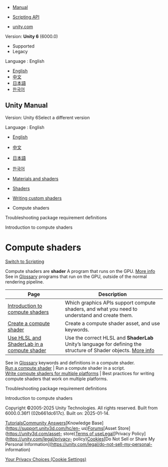 [](https://docs.unity3d.com)

  * [Manual](../Manual/index.html)
  * [Scripting API](../ScriptReference/index.html)

  * [unity.com](https://unity.com/)

Version: **Unity 6** (6000.0)

  * Supported
  * Legacy

Language : English

  * [English](/Manual/class-ComputeShader.html)
  * [中文](/cn/current/Manual/class-ComputeShader.html)
  * [日本語](/ja/current/Manual/class-ComputeShader.html)
  * [한국어](/kr/current/Manual/class-ComputeShader.html)

[](https://docs.unity3d.com)

## Unity Manual

Version: Unity 6Select a different version

Language : English

  * [English](/Manual/class-ComputeShader.html)
  * [中文](/cn/current/Manual/class-ComputeShader.html)
  * [日本語](/ja/current/Manual/class-ComputeShader.html)
  * [한국어](/kr/current/Manual/class-ComputeShader.html)

  * [Materials and shaders](materials-and-shaders.html)
  * [Shaders](Shaders.html)
  * [Writing custom shaders](writing-custom-shaders.html)
  * Compute shaders

[](writing-shader-tags-require-package-troubleshooting.html)

Troubleshooting package requirement definitions

[](class-ComputeShader-introduction.html)

Introduction to compute shaders

# Compute shaders

[Switch to Scripting](../ScriptReference/ComputeShader.html "Go to
ComputeShader page in the Scripting Reference")

Compute shaders are **shader** A program that runs on the GPU. [More
info](Shaders.html)  
See in [Glossary](Glossary.html#Shader) programs that run on the GPU, outside
of the normal rendering pipeline.

Page | Description  
---|---  
[Introduction to compute shaders](class-ComputeShader-introduction.html) | Which graphics APIs support compute shaders, and what you need to understand and create them.  
[Create a compute shader](class-ComputeShader-create.html) | Create a compute shader asset, and use keywords.  
[Use HLSL and ShaderLab in a compute shader](class-ComputeShader-hlsl-shaderlab.html) | Use the correct HLSL and **ShaderLab** Unity’s language for defining the structure of Shader objects. [More info](SL-Shader.html)  
See in [Glossary](Glossary.html#ShaderLab) keywords and definitions in a
compute shader.  
[Run a compute shader](class-ComputeShader-run.html) | Run a compute shader in a script.  
[Write compute shaders for multiple platforms](class-ComputeShader-crossplatform.html) | Best practices for writing compute shaders that work on multiple platforms.  
  
[](writing-shader-tags-require-package-troubleshooting.html)

Troubleshooting package requirement definitions

[](class-ComputeShader-introduction.html)

Introduction to compute shaders

Copyright ©2005-2025 Unity Technologies. All rights reserved. Built from
6000.0.36f1 (02b661dc617c). Built on: 2025-01-14.

[Tutorials](https://learn.unity.com/)[Community
Answers](https://answers.unity3d.com)[Knowledge
Base](https://support.unity3d.com/hc/en-
us)[Forums](https://forum.unity3d.com)[Asset Store](https://unity3d.com/asset-
store)[Terms of
use](https://docs.unity3d.com/Manual/TermsOfUse.html)[Legal](https://unity.com/legal)[Privacy
Policy](https://unity.com/legal/privacy-
policy)[Cookies](https://unity.com/legal/cookie-policy)[Do Not Sell or Share
My Personal Information](https://unity.com/legal/do-not-sell-my-personal-
information)

[Your Privacy Choices (Cookie Settings)](javascript:void\(0\);)

